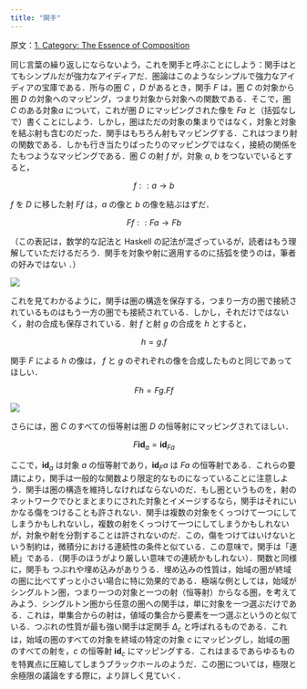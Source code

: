 ```yaml
---
title: "関手"
---
```

原文：[1. Category: The Essence of Composition](https://bartoszmilewski.com/????)

同じ言葉の繰り返しにならないよう，これを関手と呼ぶことにしよう：関手はとてもシンプルだが強力なアイディアだ．圏論はこのようなシンプルで強力なアイディアの宝庫である．所与の圏 $C$ ，$D$ があるとき，関手 $F$ は，圏 $C$ の対象から圏 $D$ の対象へのマッピング，つまり対象から対象への関数である．そこで，圏 $C$ のある対象$a$ について，これが圏 $D$ にマッピングされた像を $Fa$ と（括弧なしで）書くことにしよう．しかし，圏はただの対象の集まりではなく，対象と対象を結ぶ射も含むのだった．関手はもちろん射もマッピングする．これはつまり射の関数である．しかも行き当たりばったりのマッピングではなく，接続の関係をたもつようなマッピングである．圏 $C$ の射 $f$ が，対象 $a$, $b$ をつないでいるとすると，

$$f :: a \rightarrow b$$

$f$ を $D$ に移した射 $Ff$ は，$a$ の像と $b$ の像を結ぶはずだ．

$$Ff :: Fa \rightarrow Fb$$

（この表記は，数学的な記法と Haskell の記法が混ざっているが，読者はもう理解していただけるだろう．関手を対象や射に適用するのに括弧を使うのは，筆者の好みではない
．）

![](https://storage.googleapis.com/zenn-user-upload/????)

これを見てわかるように，関手は圏の構造を保存する，つまり一方の圏で接続されているものはもう一方の圏でも接続されている．しかし，それだけではないく，射の合成も保存されている．射 $f$ と射 $g$ の合成を $h$ とすると，

$$h = g.f$$

関手 $F$ による $h$ の像は， $f$ と $g$ のぞれぞれの像を合成したものと同じであってほしい．

$$Fh = Fg.Ff$$

![](https://storage.googleapis.com/zenn-user-upload/????)

さらには，圏 $C$ のすべての恒等射は圏 $D$ の恒等射にマッピングされてほしい．

$$F\mathbf{id}_a = \mathbf{id}_{Fa}$$

ここで，$\mathbf{id}_a$ は対象 $a$ の恒等射であり，$\mathbf{id}_Fa$ は $Fa$ の恒等射である．これらの要請により，関手は一般的な関数より限定的なものになっていることに注意しよう．関手は圏の構造を維持しなければならないのだ．もし圏というものを，射のネットワークでひとまとまりにされた対象とイメージするなら，関手はそれにいかなる傷をつけることも許されない．関手は複数の対象をくっつけて一つにしてしまうかもしれないし，複数の射をくっつけて一つにしてしまうかもしれないが，対象や射を分割することは許されないのだ．この，傷をつけてはいけないという制約は，微積分における連続性の条件と似ている．この意味で，関手は「連続」である．（関手のほうがより厳しい意味での連続かもしれない）．関数と同様に，関手も つぶれや埋め込みがありうる．埋め込みの性質は，始域の圏が終域の圏に比べてずっと小さい場合に特に効果的である．極端な例としては，始域がシングルトン圏，つまり一つの対象と一つの射（恒等射）からなる圏，を考えてみよう．シングルトン圏から任意の圏への関手は，単に対象を一つ選ぶだけである．これは，単集合からの射は，値域の集合から要素を一つ選ぶというのと似ている．つぶれの性質が最も強い関手は定関手 $\Delta_c$ と呼ばれるものである．これは，始域の圏のすべての対象を終域の特定の対象 $c$ にマッピングし，始域の圏のすべての射を，$c$ の恒等射 $\mathbf{id}_c$ にマッピングする．これはまるであらゆるものを特異点に圧縮してしまうブラックホールのようだ．この圏については，極限と余極限の議論をする際に，より詳しく見ていく．